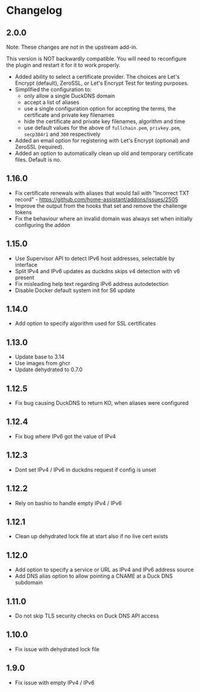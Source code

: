 # Changelog

## 2.0.0

Note: These changes are not in the upstream add-in.

This version is NOT backwardly compatible. You will need to reconfigure the plugin and restart it for it to work properly.

- Added ability to select a certificate provider. The choices are Let's Encrypt (default), ZeroSSL, or Let's Encrypt Test for testing purposes.
- Simplified the configuration to:
  - only allow a single DuckDNS domain
  - accept a list of aliases
  - use a single configuration option for accepting the terms, the certificate and private key filenames
  - hide the certificate and private key filenames, algorithm and time
  - use default values for the above of `fullchain.pem`, `privkey.pem`, `secp384r1` and `300` respectively
- Added an email option for registering with Let's Encrypt (optional) and ZeroSSL (required).
- Added an option to automatically clean up old and temporary certificate files. Default is no.

## 1.16.0

- Fix certificate renewals with aliases that would fail with "Incorrect TXT record" - <https://github.com/home-assistant/addons/issues/2505>
- Improve the output from the hooks that set and remove the challenge tokens
- Fix the behaviour where an invalid domain was always set when initially configuring the addon

## 1.15.0

- Use Supervisor API to detect IPv6 host addresses, selectable by interface
- Split IPv4 and IPv6 updates as duckdns skips v4 detection with v6 present
- Fix misleading help text regarding IPv6 address autodetection
- Disable Docker default system init for S6 update

## 1.14.0

- Add option to specify algorithm used for SSL certificates

## 1.13.0

- Update base to 3.14
- Use images from ghcr
- Update dehydrated to 0.7.0

## 1.12.5

- Fix bug causing DuckDNS to return KO, when aliases were configured

## 1.12.4

- Fix bug where IPv6 got the value of IPv4

## 1.12.3

- Dont set IPv4 / IPv6 in duckdns request if config is unset

## 1.12.2

- Rely on bashio to handle empty IPv4 / IPv6

## 1.12.1

- Clean up dehydrated lock file at start also if no live cert exists

## 1.12.0

- Add option to specify a service or URL as IPv4 and IPv6 address source
- Add DNS alias option to allow pointing a CNAME at a Duck DNS subdomain

## 1.11.0

- Do not skip TLS security checks on Duck DNS API access

## 1.10.0

- Fix issue with dehydrated lock file

## 1.9.0

- Fix issue with empty IPv4 / IPv6
